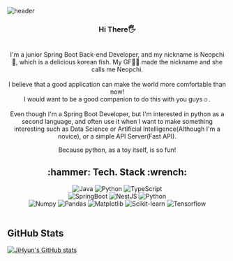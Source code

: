 ![header](https://capsule-render.vercel.app/api?type=waving&color=auto&height=300&section=header&text=Neopchi🐟&fontSize=90)
<div align="center">
  <h3>Hi There🖐</h3>
  <br/>
  I'm a junior Spring Boot Back-end Developer, and my nickname is Neopchi🐠, which is a delicious korean fish. My GF🙆‍♀️ made the nickname and she calls me Neopchi.
  <br/><br/>
  I believe that a good application can make the world more comfortable than now!<br/>I would want to be a good companion to do this with you guys☺.
  <br/><br/>
  Even though I'm a Spring Boot Developer, but I'm interested in python as a second language, and often use it when I want to make something interesting such as Data Science or Artificial Intelligence(Although I'm a novice), or a simple API Server(Fast API). 
  
  Because python, as a toy itself, is so fun!

  <h2>
  :hammer: Tech. Stack :wrench:
  </h2>
  <img alt="Java" src ="https://img.shields.io/badge/Java-EF2D5E.svg?&style=for-the-badge&logo=Java&logoColor=white"/>
  <img alt="Python" src ="https://img.shields.io/badge/Python-3776AB.svg?&style=for-the-badge&logo=Python&logoColor=white"/>
  <img alt="TypeScript" src ="https://img.shields.io/badge/TypeScript-3178C6.svg?&style=for-the-badge&logo=TypeScript&logoColor=white"/>
  <br/>
  <img alt="SpringBoot" src ="https://img.shields.io/badge/Spring%20Boot-6DB33F.svg?&style=for-the-badge&logo=SpringBoot&logoColor=white"/>
  <img alt="NestJS" src ="https://img.shields.io/badge/NestJS-E0234E.svg?&style=for-the-badge&logo=NestJS&logoColor=white"/>
  <img alt="Python" src ="https://img.shields.io/badge/FastAPI-009688.svg?&style=for-the-badge&logo=FastAPI&logoColor=white"/>
  <br/>
  <img alt="Numpy" src ="https://img.shields.io/badge/Numpy-013243.svg?&style=for-the-badge&logo=NumPy&logoColor=white"/>
  <img alt="Pandas" src ="https://img.shields.io/badge/Pandas-150458.svg?&style=for-the-badge&logo=Pandas&logoColor=white"/>
  <img alt="Matplotlib" src ="https://img.shields.io/badge/Matplotlib-006600.svg?&style=for-the-badge&logoColor=white"/>
  <img alt="Scikit-learn" src ="https://img.shields.io/badge/Scikit&#8208;Learn-F7931E.svg?&style=for-the-badge&logo=scikit-learn&logoColor=white"/>
  <img alt="Tensorflow" src ="https://img.shields.io/badge/Tensorflow-FF6F00.svg?&style=for-the-badge&logo=tensorflow&logoColor=white"/>
  <br/><br/>
</div>

<h2>
  GitHub Stats
</h2>
  
  [![JiHyun's GitHub stats](https://github-readme-stats.vercel.app/api?username=dinb1242&count_private=true&show_icons=true&theme=dracula&custom_title=HappyDeveloper&orgs=mirim-solution)](https://github.com/dinb1242)
